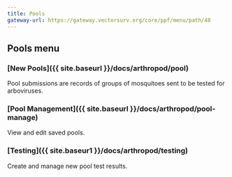 ```yaml
---
title: Pools
gateway-url: https://gateway.vectorsurv.org/core/ppf/menu/path/48
---
```


## Pools menu

### [New Pools]({{ site.baseurl }}/docs/arthropod/pool)

Pool submissions are records of groups of mosquitoes sent to be tested for arboviruses.

### [Pool Management]({{ site.baseurl }}/docs/arthropod/pool-manage)

View and edit saved pools.

### [Testing]({{ site.baseur1 }}/docs/arthropod/testing)

Create and manage new pool test results.
